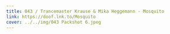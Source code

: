 ```yaml
---
title: 043 / Trancemaster Krause & Mika Heggemann - Mosquito
link: https://doof.lnk.to/Mosquito
cover: ../../img/043 Packshot 6.jpeg
---
```

